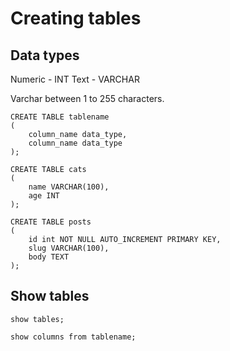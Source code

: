 # Creating tables

## Data types

Numeric - INT
Text - VARCHAR

Varchar between 1 to 255 characters.

    CREATE TABLE tablename
    (
        column_name data_type,
        column_name data_type
    );

    CREATE TABLE cats
    (
        name VARCHAR(100),
        age INT
    );

    CREATE TABLE posts
    (
        id int NOT NULL AUTO_INCREMENT PRIMARY KEY,
        slug VARCHAR(100),
        body TEXT
    );

## Show tables

    show tables;

    show columns from tablename;